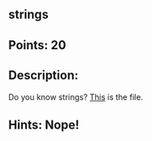 ## strings

## Points: 20

## Description: 

Do you know strings? 
[This](./strings) is the file.

## Hints: Nope!